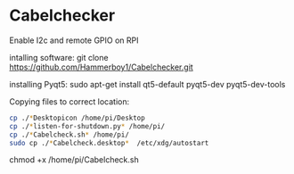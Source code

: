 # Cabelchecker

Enable I2c and remote GPIO on RPI

intalling software:
git clone https://github.com/Hammerboy1/Cabelchecker.git

installing Pyqt5:
sudo apt-get install qt5-default pyqt5-dev pyqt5-dev-tools

Copying files to correct location:
```bash
cp ./*Desktopicon /home/pi/Desktop
cp ./*listen-for-shutdown.py* /home/pi/
cp ./*Cabelcheck.sh* /home/pi/ 
sudo cp ./*Cabelcheck.desktop*  /etc/xdg/autostart
```

chmod +x /home/pi/Cabelcheck.sh
